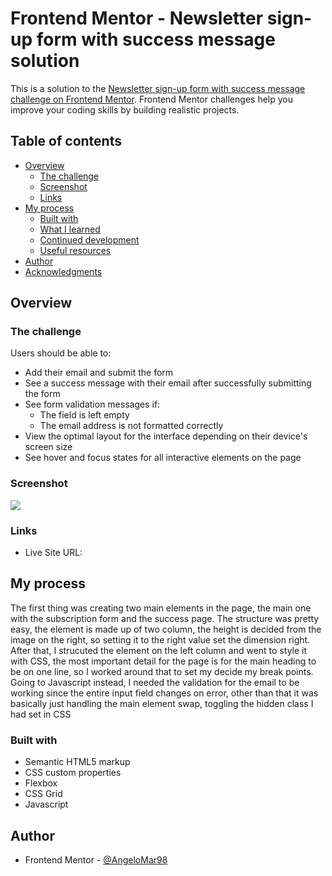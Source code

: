 # Frontend Mentor - Newsletter sign-up form with success message solution

This is a solution to the [Newsletter sign-up form with success message challenge on Frontend Mentor](https://www.frontendmentor.io/challenges/newsletter-signup-form-with-success-message-3FC1AZbNrv). Frontend Mentor challenges help you improve your coding skills by building realistic projects.

## Table of contents

- [Overview](#overview)
  - [The challenge](#the-challenge)
  - [Screenshot](#screenshot)
  - [Links](#links)
- [My process](#my-process)
  - [Built with](#built-with)
  - [What I learned](#what-i-learned)
  - [Continued development](#continued-development)
  - [Useful resources](#useful-resources)
- [Author](#author)
- [Acknowledgments](#acknowledgments)

## Overview

### The challenge

Users should be able to:

- Add their email and submit the form
- See a success message with their email after successfully submitting the form
- See form validation messages if:
  - The field is left empty
  - The email address is not formatted correctly
- View the optimal layout for the interface depending on their device's screen size
- See hover and focus states for all interactive elements on the page

### Screenshot

![](https://i.imgur.com/ue1dW3L.png)

### Links
- Live Site URL: [](https://mentor-challenge-12.vercel.app/)

## My process

The first thing was creating two main elements in the page, the main one with the subscription form and the success page.
The structure was pretty easy, the element is made up of two column, the height is decided from the image on the right, so setting it
to the right value set the dimension right.\
After that, I strucuted the element on the left column and went to style it with CSS, 
the most important detail for the page is for the main heading to be on one line, so I worked around that to set my decide my break points. \
Going to Javascript instead, I needed the validation for the email to be working since the entire input field changes on error, other than that it was basically just handling the main element swap, toggling the hidden class I had set in CSS

### Built with

- Semantic HTML5 markup
- CSS custom properties
- Flexbox
- CSS Grid
- Javascript

## Author

- Frontend Mentor - [@AngeloMar98]([https://www.frontendmentor.io/profile/yourusername](https://www.frontendmentor.io/profile/AngeloMar98))

